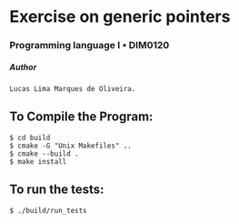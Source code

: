 # Exercise on generic pointers
### Programming language I • DIM0120

##### Author
	Lucas Lima Marques de Oliveira.

To Compile the Program:
------------------------------------------------
	$ cd build
	$ cmake -G "Unix Makefiles" ..
	$ cmake --build .
	$ make install

To run the tests:
-----------------------------------------------
	$ ./build/run_tests

